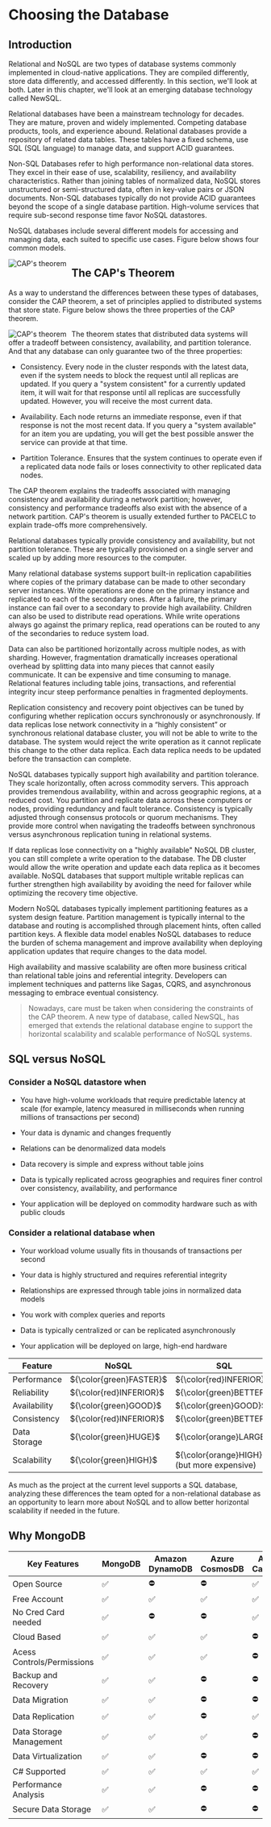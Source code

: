 # Choosing the Database

## Introduction

Relational and NoSQL are two types of database systems commonly implemented in cloud-native applications. They are compiled differently, store data differently, and accessed differently. In this section, we'll look at both. Later in this chapter, we'll look at an emerging database technology called NewSQL.

Relational databases have been a mainstream technology for decades. They are mature, proven and widely implemented. Competing database products, tools, and experience abound. Relational databases provide a repository of related data tables. These tables have a fixed schema, use SQL (SQL language) to manage data, and support ACID guarantees.

Non-SQL Databases refer to high performance non-relational data stores. They excel in their ease of use, scalability, resiliency, and availability characteristics. Rather than joining tables of normalized data, NoSQL stores unstructured or semi-structured data, often in key-value pairs or JSON documents. Non-SQL databases typically do not provide ACID guarantees beyond the scope of a single database partition. High-volume services that require sub-second response time favor NoSQL datastores.

NoSQL databases include several different models for accessing and managing data, each suited to specific use cases. Figure below shows four common models.

<img src="https://learn.microsoft.com/pt-br/dotnet/architecture/cloud-native/media/types-of-nosql-datastores.png"
     alt="CAP's theorem"
     style="float: left; margin-right: 10px;" />

## The CAP's Theorem

As a way to understand the differences between these types of databases, consider the CAP theorem, a set of principles applied to distributed systems that store state. Figure below shows the three properties of the CAP theorem.

<img src="https://learn.microsoft.com/pt-br/dotnet/architecture/cloud-native/media/cap-theorem.png"
     alt="CAP's theorem"
     style="float: left; margin-right: 10px;" />

The theorem states that distributed data systems will offer a tradeoff between consistency, availability, and partition tolerance. And that any database can only guarantee two of the three properties:

- Consistency. Every node in the cluster responds with the latest data, even if the system needs to block the request until all replicas are updated. If you query a "system consistent" for a currently updated item, it will wait for that response until all replicas are successfully updated. However, you will receive the most current data.

- Availability. Each node returns an immediate response, even if that response is not the most recent data. If you query a "system available" for an item you are updating, you will get the best possible answer the service can provide at that time.

- Partition Tolerance. Ensures that the system continues to operate even if a replicated data node fails or loses connectivity to other replicated data nodes.

The CAP theorem explains the tradeoffs associated with managing consistency and availability during a network partition; however, consistency and performance tradeoffs also exist with the absence of a network partition. CAP's theorem is usually extended further to PACELC to explain trade-offs more comprehensively.

Relational databases typically provide consistency and availability, but not partition tolerance. These are typically provisioned on a single server and scaled up by adding more resources to the computer.

Many relational database systems support built-in replication capabilities where copies of the primary database can be made to other secondary server instances. Write operations are done on the primary instance and replicated to each of the secondary ones. After a failure, the primary instance can fail over to a secondary to provide high availability. Children can also be used to distribute read operations. While write operations always go against the primary replica, read operations can be routed to any of the secondaries to reduce system load.

Data can also be partitioned horizontally across multiple nodes, as with sharding. However, fragmentation dramatically increases operational overhead by splitting data into many pieces that cannot easily communicate. It can be expensive and time consuming to manage. Relational features including table joins, transactions, and referential integrity incur steep performance penalties in fragmented deployments.

Replication consistency and recovery point objectives can be tuned by configuring whether replication occurs synchronously or asynchronously. If data replicas lose network connectivity in a “highly consistent” or synchronous relational database cluster, you will not be able to write to the database. The system would reject the write operation as it cannot replicate this change to the other data replica. Each data replica needs to be updated before the transaction can complete.

NoSQL databases typically support high availability and partition tolerance. They scale horizontally, often across commodity servers. This approach provides tremendous availability, within and across geographic regions, at a reduced cost. You partition and replicate data across these computers or nodes, providing redundancy and fault tolerance. Consistency is typically adjusted through consensus protocols or quorum mechanisms. They provide more control when navigating the tradeoffs between synchronous versus asynchronous replication tuning in relational systems.

If data replicas lose connectivity on a "highly available" NoSQL DB cluster, you can still complete a write operation to the database. The DB cluster would allow the write operation and update each data replica as it becomes available. NoSQL databases that support multiple writable replicas can further strengthen high availability by avoiding the need for failover while optimizing the recovery time objective.

Modern NoSQL databases typically implement partitioning features as a system design feature. Partition management is typically internal to the database and routing is accomplished through placement hints, often called partition keys. A flexible data model enables NoSQL databases to reduce the burden of schema management and improve availability when deploying application updates that require changes to the data model.

High availability and massive scalability are often more business critical than relational table joins and referential integrity. Developers can implement techniques and patterns like Sagas, CQRS, and asynchronous messaging to embrace eventual consistency.

> Nowadays, care must be taken when considering the constraints of the CAP theorem. A new type of database, called NewSQL, has emerged that extends the relational database engine to support the horizontal scalability and scalable performance of NoSQL systems.

## SQL versus NoSQL

### Consider a NoSQL datastore when

- You have high-volume workloads that require predictable latency at scale (for example, latency measured in milliseconds when running millions of transactions per second)

- Your data is dynamic and changes frequently

- Relations can be denormalized data models

- Data recovery is simple and express without table joins

- Data is typically replicated across geographies and requires finer control over consistency, availability, and performance

- Your application will be deployed on commodity hardware such as with public clouds

### Consider a relational database when

- Your workload volume usually fits in thousands of transactions per second

- Your data is highly structured and requires referential integrity

- Relationships are expressed through table joins in normalized data models

- You work with complex queries and reports

- Data is typically centralized or can be replicated asynchronously

- Your application will be deployed on large, high-end hardware

| Feature | NoSQL | SQL |
|---------|-------|-----|
| Performance | ${\color{green}FASTER}$ | ${\color{red}INFERIOR}$ |
| Reliability | ${\color{red}INFERIOR}$ | ${\color{green}BETTER}$ |
| Availability | ${\color{green}GOOD}$ | ${\color{green}GOOD}$ |
| Consistency | ${\color{red}INFERIOR}$ | ${\color{green}BETTER}$ |
| Data Storage | ${\color{green}HUGE}$ | ${\color{orange}LARGE}$ |
| Scalability | ${\color{green}HIGH}$ | ${\color{orange}HIGH}$ (but more expensive) |

As much as the project at the current level supports a SQL database, analyzing these differences the team opted for a non-relational database as an opportunity to learn more about NoSQL and to allow better horizontal scalability if needed in the future.

## Why MongoDB

| Key Features | MongoDB | Amazon DynamoDB | Azure CosmosDB | Apache Cassandra |
| ------------ | ------- | --------------- | -------------- | ---------------- |
| Open Source | :white_check_mark: | :no_entry: | :no_entry: | :white_check_mark: |
| Free Account | :white_check_mark: | :white_check_mark: | :white_check_mark: | :white_check_mark: |
| No Cred Card needed | :white_check_mark: | :no_entry: | :no_entry: | :white_check_mark: |
| Cloud Based | :white_check_mark: | :white_check_mark: | :white_check_mark: | :no_entry: |
| Acess Controls/Permissions | :white_check_mark: | :white_check_mark: | :white_check_mark: | :no_entry: |
| Backup and Recovery | :white_check_mark: | :white_check_mark: | :no_entry: | :no_entry: |
| Data Migration | :white_check_mark: | :white_check_mark: | :no_entry: | :no_entry: |
| Data Replication | :white_check_mark: | :white_check_mark: | :no_entry: | :white_check_mark: |
| Data Storage Management | :white_check_mark: | :white_check_mark: | :white_check_mark: | :no_entry: |
| Data Virtualization | :white_check_mark: | :white_check_mark: | :no_entry: | :no_entry: |
| C# Supported | :white_check_mark: | :white_check_mark: | :white_check_mark: | :white_check_mark: |
| Performance Analysis | :white_check_mark: | :white_check_mark: | :no_entry: | :no_entry: |
| Secure Data Storage | :white_check_mark: | :white_check_mark: | :no_entry: | :no_entry: |
